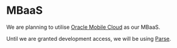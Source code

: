 # MBaaS

We are planning to utilise [Oracle Mobile Cloud](https://cloud.oracle.com/mobile) as our MBaaS.

Until we are granted development access, we will be using [Parse](https://www.parse.com).
